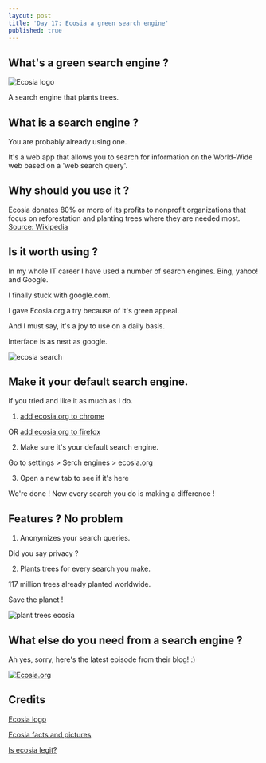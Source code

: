 ```yaml
---
layout: post
title: 'Day 17: Ecosia a green search engine'
published: true
---
```

## What's a green search engine ?
![Ecosia logo](https://github.com/codarrenvelvindron/codarrenvelvindron.github.io/raw/master/images/250px-Ecosia_logo.png)

A search engine that plants trees.

## What is a search engine ?

You are probably already using one.

It's a web app that allows you to search for information on the World-Wide web based on a 'web search query'.

## Why should you use it ?

Ecosia donates 80% or more of its profits to nonprofit organizations that focus on reforestation and planting trees where they are needed most. [Source: Wikipedia](https://en.wikipedia.org/wiki/Ecosia)


## Is it worth using ?

In my whole IT career I have used a number of search engines.
Bing, yahoo! and Google.

I finally stuck with google.com.


I gave Ecosia.org a try because of it's green appeal.

And I must say, it's a joy to use on a daily basis.

Interface is as neat as google.

![ecosia search](https://github.com/codarrenvelvindron/codarrenvelvindron.github.io/raw/master/images/ecosia_hp.png)

## Make it your default search engine.

If you tried and like it as much as I do.

1. [add ecosia.org to chrome](https://chrome.google.com/webstore/detail/ecosia-the-search-engine/eedlgdlajadkbbjoobobefphmfkcchfk)

OR [add ecosia.org to firefox](https://addons.mozilla.org/en-US/firefox/addon/ecosia-the-green-search/)

2. Make sure it's your default search engine.

Go to settings > Serch engines > ecosia.org

3. Open a new tab to see if it's here

We're done ! Now every search you do is making a difference !


## Features ? No problem

1. Anonymizes your search queries.

Did you say privacy ?

2. Plants trees for every search you make.

117 million trees already planted worldwide.

Save the planet !

![plant trees ecosia](https://github.com/codarrenvelvindron/codarrenvelvindron.github.io/raw/master/images/savetheplanet_ecosia.png)

## What else do you need from a search engine ?
Ah yes, sorry, here's the latest episode from their blog! :)

[![Ecosia.org](https://github.com/codarrenvelvindron/codarrenvelvindron.github.io/raw/master/images/ecosia_youtube.png)](https://www.youtube.com/watch?v=U2EDMawvJAo)


## Credits
[Ecosia logo](https://en.wikipedia.org/wiki/Ecosia#/media/File:Ecosia_logo.png)

[Ecosia facts and pictures](https://ecosia.org)

[Is ecosia legit? ](https://www.youtube.com/watch?v=z1AVgbI_1r0)
